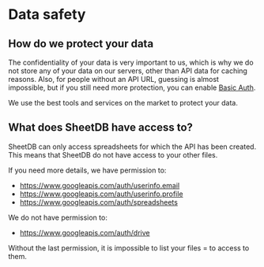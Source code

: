 # Data safety

## How do we protect your data

The confidentiality of your data is very important to us, which is why we do not store any of your data on our servers, other than API data for caching reasons. Also, for people without an API URL, guessing is almost impossible, but if you still need more protection, you can enable [Basic Auth](#authentication).

We use the best tools and services on the market to protect your data.

## What does SheetDB have access to?

SheetDB can only access spreadsheets for which the API has been created. This means that SheetDB do not have access to your other files.

If you need more details, we have permission to:

* https://www.googleapis.com/auth/userinfo.email
* https://www.googleapis.com/auth/userinfo.profile
* https://www.googleapis.com/auth/spreadsheets

We do not have permission to:

* https://www.googleapis.com/auth/drive

Without the last permission, it is impossible to list your files = to access to them.
